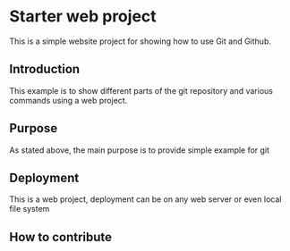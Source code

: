 
# Starter web project


This is a simple website project for showing how to use Git and Github.

## Introduction


This example is to show different parts of the git repository and various commands using a web project.

## Purpose

As stated above, the main purpose is to provide simple example for git



## Deployment


This is a web project, deployment  can be on any web server or even local file system


## How to contribute

